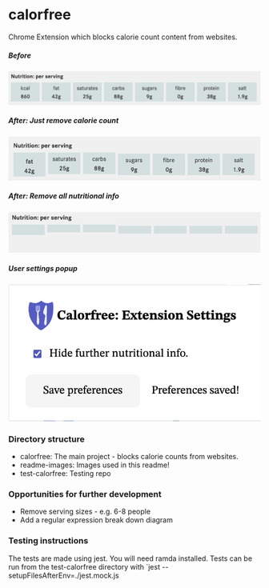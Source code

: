 # calorfree

Chrome Extension which blocks calorie count content from websites.

##### Before
![Before calorfree extension](https://github.com/technologeve/calorfree/blob/main/readme-images/before.png)
##### After: Just remove calorie count
![After calorfree extension: just calories](https://github.com/technologeve/calorfree/blob/main/readme-images/just_calories.png)
##### After: Remove all nutritional info
![After calorfree extension: all nutritional info](https://github.com/technologeve/calorfree/blob/main/readme-images/all_info.png)


##### User settings popup
![Screenshot of user settings popup](https://github.com/technologeve/calorfree/blob/main/readme-images/user_settings.png?)

### Directory structure
- calorfree: The main project - blocks calorie counts from websites.
- readme-images: Images used in this readme!
- test-calorfree: Testing repo

### Opportunities for further development
- Remove serving sizes - e.g. 6-8 people
- Add a regular expression break down diagram

### Testing instructions

The tests are made using jest. You will need ramda installed. Tests can be run from the test-calorfree directory with `jest --setupFilesAfterEnv=./jest.mock.js
